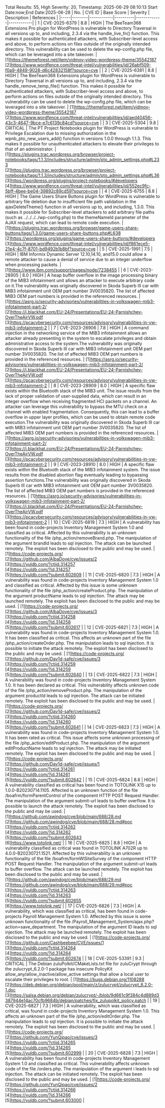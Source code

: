 Total Results: 55, High Severity: 20, Timestamp: 2025-06-29 08:10:13
Start Date:now;End Date:2025-06-28
| No. | CVE ID | Base Score | Severity | Description | References |
|-----|--------|------------|----------|-------------|------------|
| 1 | CVE-2025-6379 | 8.8  | HIGH | The BeeTeam368 Extensions Pro plugin for WordPress is vulnerable to Directory Traversal in all versions up to, and including, 2.3.4 via the handle_live_fn() function. This makes it possible for authenticated attackers, with Subscriber-level access and above, to perform actions on files outside of the originally intended directory. This vulnerability can be used to delete the wp-config.php file, which can be leveraged into a site takeover. | [1]https://themeforest.net/item/vidmov-video-wordpress-theme/35542187<br>[2]https://www.wordfence.com/threat-intel/vulnerabilities/id/26abf509-f0a9-4849-9028-d6c42832158f?source=cve |
| 2 | CVE-2025-6381 | 8.8  | HIGH | The BeeTeam368 Extensions plugin for WordPress is vulnerable to Directory Traversal in all versions up to, and including, 2.3.4 via the handle_remove_temp_file() function. This makes it possible for authenticated attackers, with Subscriber-level access and above, to perform actions on files outside of the originally intended directory. This vulnerability can be used to delete the wp-config.php file, which can be leveraged into a site takeover. | [1]https://themeforest.net/item/vidmov-video-wordpress-theme/35542187<br>[2]https://www.wordfence.com/threat-intel/vulnerabilities/id/aed40456-43c3-4647-9bce-e7c6139c84cd?source=cve |
| 3 | CVE-2025-5304 | 9.8  | CRITICAL | The PT Project Notebooks plugin for WordPress is vulnerable to Privilege Escalation due to missing authorization in the wpnb_pto_new_users_add() function in versions 1.0.0 through 1.1.3. This makes it possible for unauthenticated attackers to elevate their privileges to that of an administrator. | [1]https://plugins.trac.wordpress.org/browser/project-notebooks/tags/1.1.3/includes/structure/admin/pto_admin_settings.php#L233<br>[2]https://plugins.trac.wordpress.org/browser/project-notebooks/tags/1.1.3/includes/structure/admin/pto_admin_settings.php#L36<br>[3]https://wordpress.org/plugins/project-notebooks/#developers<br>[4]https://www.wordfence.com/threat-intel/vulnerabilities/id/552ec9fc-5bff-4bee-be04-39892c89cd59?source=cve |
| 4 | CVE-2025-6755 | 8.8  | HIGH | The Game Users Share Buttons plugin for WordPress is vulnerable to arbitrary file deletion due to insufficient file path validation in the ajaxDeleteTheme() function in all versions up to, and including, 1.3.0. This makes it possible for Subscriber-level attackers to add arbitrary file paths (such as ../../../../wp-config.php) to the themeNameId parameter of the AJAX request, which can lead to remote code execution. | [1]https://plugins.trac.wordpress.org/browser/game-users-share-buttons/tags/1.3.0/game-users-share-buttons.php#L638<br>[2]https://wordpress.org/plugins/game-users-share-buttons/#developers<br>[3]https://www.wordfence.com/threat-intel/vulnerabilities/id/f861ece5-21e4-4c7f-8701-bd9492b1b8bf?source=cve |
| 5 | CVE-2025-1991 | 7.5  | HIGH | IBM Informix Dynamic Server 12.10,14.10, and15.0 could allow a remote attacker to cause a denial of service due to an integer underflow when processing packets. | [1]https://www.ibm.com/support/pages/node/7238455 |
| 6 | CVE-2023-28905 | 8.0  | HIGH | A heap buffer overflow in the image processing binary of the MIB3 infotainment unit allows an attacker to execute arbitrary code on it.The vulnerability was originally discovered in Skoda Superb III car with MIB3 infotainment unit OEM part number 3V0035820. The list of affected MIB3 OEM part numbers is provided in the referenced resources. | [1]https://asrg.io/security-advisories/vulnerabilities-in-volkswagen-mib3-infotainment-part-2/<br>[2]https://i.blackhat.com/EU-24/Presentations/EU-24-Parnishchev-OverTheAirVW.pdf<br>[3]https://pcacybersecurity.com/resources/advisory/vulnerabilities-in-vw-mib3-infotainment-2 |
| 7 | CVE-2023-28906 | 7.8  | HIGH | A command injection in the networking service of the MIB3 infotainment allows an attacker already presenting in the system to escalate privileges and obtain administrative access to the system.The vulnerability was originally discovered in Skoda Superb III car with MIB3 infotainment unit OEM part number 3V0035820. The list of affected MIB3 OEM part numbers is provided in the referenced resources. | [1]https://asrg.io/security-advisories/vulnerabilities-in-volkswagen-mib3-infotainment-part-2/<br>[2]https://i.blackhat.com/EU-24/Presentations/EU-24-Parnishchev-OverTheAirVW.pdf<br>[3]https://pcacybersecurity.com/resources/advisory/vulnerabilities-in-vw-mib3-infotainment-2 |
| 8 | CVE-2023-28909 | 8.0  | HIGH | A specific flaw exists within the Bluetooth stack of the MIB3 unit. The issue results from the lack of proper validation of user-supplied data, which can result in an integer overflow when receiving fragmented HCI packets on a channel. An attacker can leverage this vulnerability to bypass the MTU check on a channel with enabled fragmentation. Consequently, this can lead to a buffer overflow in upper layer profiles, which can be used to obtain remote code execution.The vulnerability was originally discovered in Skoda Superb III car with MIB3 infotainment unit OEM part number 3V0035820. The list of affected MIB3 OEM part numbers is provided in the referenced resources. | [1]https://asrg.io/security-advisories/vulnerabilities-in-volkswagen-mib3-infotainment-part-2/<br>[2]https://i.blackhat.com/EU-24/Presentations/EU-24-Parnishchev-OverTheAirVW.pdf<br>[3]https://pcacybersecurity.com/resources/advisory/vulnerabilities-in-vw-mib3-infotainment-2 |
| 9 | CVE-2023-28910 | 8.0  | HIGH | A specific flaw exists within the Bluetooth stack of the MIB3 infotainment system. The issue results from the disabled abortion flag eventually leading to bypassing assertion functions.The vulnerability was originally discovered in Skoda Superb III car with MIB3 infotainment unit OEM part number 3V0035820. The list of affected MIB3 OEM part numbers is provided in the referenced resources. | [1]https://asrg.io/security-advisories/vulnerabilities-in-volkswagen-mib3-infotainment-part-2/<br>[2]https://i.blackhat.com/EU-24/Presentations/EU-24-Parnishchev-OverTheAirVW.pdf<br>[3]https://pcacybersecurity.com/resources/advisory/vulnerabilities-in-vw-mib3-infotainment-2 |
| 10 | CVE-2025-6819 | 7.3  | HIGH | A vulnerability has been found in code-projects Inventory Management System 1.0 and classified as critical. Affected by this vulnerability is an unknown functionality of the file /php_action/removeBrand.php. The manipulation of the argument brandId leads to sql injection. The attack can be launched remotely. The exploit has been disclosed to the public and may be used. | [1]https://code-projects.org/<br>[2]https://github.com/AlbaDove/cve/issues/2<br>[3]https://vuldb.com/?ctiid.314257<br>[4]https://vuldb.com/?id.314257<br>[5]https://vuldb.com/?submit.602609 |
| 11 | CVE-2025-6820 | 7.3  | HIGH | A vulnerability was found in code-projects Inventory Management System 1.0 and classified as critical. Affected by this issue is some unknown functionality of the file /php_action/createProduct.php. The manipulation of the argument productName leads to sql injection. The attack may be launched remotely. The exploit has been disclosed to the public and may be used. | [1]https://code-projects.org/<br>[2]https://github.com/AlbaDove/cve/issues/3<br>[3]https://vuldb.com/?ctiid.314258<br>[4]https://vuldb.com/?id.314258<br>[5]https://vuldb.com/?submit.602617 |
| 12 | CVE-2025-6821 | 7.3  | HIGH | A vulnerability was found in code-projects Inventory Management System 1.0. It has been classified as critical. This affects an unknown part of the file /php_action/createOrder.php. The manipulation leads to sql injection. It is possible to initiate the attack remotely. The exploit has been disclosed to the public and may be used. | [1]https://code-projects.org/<br>[2]https://github.com/Dav1d-safe/cve/issues/3<br>[3]https://vuldb.com/?ctiid.314259<br>[4]https://vuldb.com/?id.314259<br>[5]https://vuldb.com/?submit.602640 |
| 13 | CVE-2025-6822 | 7.3  | HIGH | A vulnerability was found in code-projects Inventory Management System 1.0. It has been declared as critical. This vulnerability affects unknown code of the file /php_action/removeProduct.php. The manipulation of the argument productId leads to sql injection. The attack can be initiated remotely. The exploit has been disclosed to the public and may be used. | [1]https://code-projects.org/<br>[2]https://github.com/Dav1d-safe/cve/issues/2<br>[3]https://vuldb.com/?ctiid.314260<br>[4]https://vuldb.com/?id.314260<br>[5]https://vuldb.com/?submit.602641 |
| 14 | CVE-2025-6823 | 7.3  | HIGH | A vulnerability was found in code-projects Inventory Management System 1.0. It has been rated as critical. This issue affects some unknown processing of the file /php_action/editProduct.php. The manipulation of the argument editProductName leads to sql injection. The attack may be initiated remotely. The exploit has been disclosed to the public and may be used. | [1]https://code-projects.org/<br>[2]https://github.com/Dav1d-safe/cve/issues/1<br>[3]https://vuldb.com/?ctiid.314261<br>[4]https://vuldb.com/?id.314261<br>[5]https://vuldb.com/?submit.602642 |
| 15 | CVE-2025-6824 | 8.8  | HIGH | A vulnerability classified as critical has been found in TOTOLINK X15 up to 1.0.0-B20230714.1105. Affected is an unknown function of the file /boafrm/formParentControl of the component HTTP POST Request Handler. The manipulation of the argument submit-url leads to buffer overflow. It is possible to launch the attack remotely. The exploit has been disclosed to the public and may be used. | [1]https://github.com/awindog/cve/blob/main/688/28.md<br>[2]https://github.com/awindog/cve/blob/main/688/28.md#poc<br>[3]https://vuldb.com/?ctiid.314262<br>[4]https://vuldb.com/?id.314262<br>[5]https://vuldb.com/?submit.602643<br>[6]https://www.totolink.net/ |
| 16 | CVE-2025-6825 | 8.8  | HIGH | A vulnerability classified as critical was found in TOTOLINK A702R up to 4.0.0-B20230721.1521. Affected by this vulnerability is an unknown functionality of the file /boafrm/formWlSiteSurvey of the component HTTP POST Request Handler. The manipulation of the argument submit-url leads to buffer overflow. The attack can be launched remotely. The exploit has been disclosed to the public and may be used. | [1]https://github.com/awindog/cve/blob/main/688/29.md<br>[2]https://github.com/awindog/cve/blob/main/688/29.md#poc<br>[3]https://vuldb.com/?ctiid.314263<br>[4]https://vuldb.com/?id.314263<br>[5]https://vuldb.com/?submit.602655<br>[6]https://www.totolink.net/ |
| 17 | CVE-2025-6826 | 7.3  | HIGH | A vulnerability, which was classified as critical, has been found in code-projects Payroll Management System 1.0. Affected by this issue is some unknown functionality of the file /Payroll_Management_System/ajax.php?action=save_department. The manipulation of the argument ID leads to sql injection. The attack may be launched remotely. The exploit has been disclosed to the public and may be used. | [1]https://code-projects.org/<br>[2]https://github.com/Cashbeebee/CVE/issues/1<br>[3]https://vuldb.com/?ctiid.314264<br>[4]https://vuldb.com/?id.314264<br>[5]https://vuldb.com/?submit.602674 |
| 18 | CVE-2025-53391 | 9.3  | CRITICAL | The Debian zuluPolkit/CMakeLists.txt file for zuluCrypt through the zulucrypt_6.2.0-1 package has insecure PolicyKit allow_any/allow_inactive/allow_active settings that allow a local user to escalate their privileges to root. | [1]https://bugs.debian.org/1108288<br>[2]https://deb.debian.org/debian/pool/main/z/zulucrypt/zulucrypt_6.2.0-1.dsc<br>[3]https://salsa.debian.org/debian/zulucrypt/-/blob/9d661c9f384c4d889d3387944e14ac70cfb9684b/debian/patches/fix_zulupolkit_policy.patch |
| 19 | CVE-2025-6827 | 7.3  | HIGH | A vulnerability, which was classified as critical, was found in code-projects Inventory Management System 1.0. This affects an unknown part of the file /php_action/editOrder.php. The manipulation leads to sql injection. It is possible to initiate the attack remotely. The exploit has been disclosed to the public and may be used. | [1]https://code-projects.org/<br>[2]https://github.com/YunQipao/cve/issues/3<br>[3]https://vuldb.com/?ctiid.314265<br>[4]https://vuldb.com/?id.314265<br>[5]https://vuldb.com/?submit.602999 |
| 20 | CVE-2025-6828 | 7.3  | HIGH | A vulnerability has been found in code-projects Inventory Management System 1.0 and classified as critical. This vulnerability affects unknown code of the file /orders.php. The manipulation of the argument i leads to sql injection. The attack can be initiated remotely. The exploit has been disclosed to the public and may be used. | [1]https://code-projects.org/<br>[2]https://github.com/YunQipao/cve/issues/2<br>[3]https://vuldb.com/?ctiid.314266<br>[4]https://vuldb.com/?id.314266<br>[5]https://vuldb.com/?submit.603000 |
